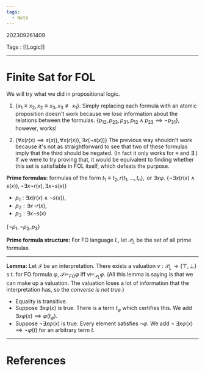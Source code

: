```yaml
---
tags:
  - Note
---
```

202309261409

Tags : [[Logic]]

---
# Finite Sat for FOL

We will try what we did in propositional logic.

1. $\{x_{1}\equiv x_{2},x_{2}\equiv x_{3},x_{3}\not\equiv x_{1}\}$.
Simply replacing each formula with an atomic proposition doesn't work because we lose information about the relations between the formulas.
$\{p_{12},p_{23},p_{31},p_{12}\land p_{23}\implies\lnot p_{31}\}$, however, works!

2. $\{\forall x(r(x)\implies s(x)),\forall x (r(x)),\exists x (\lnot s(x))\}$
The previous way shouldn't work because it's not as straightforward to see that two of these formulas imply that the third should be negated. (In fact it only works for $\equiv$ and $\exists$.)
If we were to try proving that, it would be equivalent to finding whether this set is satisfiable in FOL itself, which defeats the purpose.

**Prime formulas:** formulas of the form $t_{1}\equiv t_{2}, r(t_{1},\dots,t_{n}),\text{ or }\exists x\varphi$.
$\{\lnot\exists x (r(x)\land s(x)),\lnot\exists x\lnot r(x),\exists x\lnot s(x)\}$

- $p_{1}:\exists x(r(x)\land\lnot s(x))$,
- $p_{2}:\exists x\lnot r(x)$,
- $p_{3}:\exists x\lnot s(x)$

$\{\lnot p_{1},\lnot p_{2},p_{3}\}$

**Prime formula structure:** For FO language $L$, let $\mathcal{P}_{L}$ be the set of all prime formulas.

---

**Lemma:** Let $\mathcal{I}$ be an interpretation. There exists a valuation $v:\mathcal{P}_{L}\to\{\top,\bot\}$ s.t. for FO formula $\varphi$, $\mathcal{I}\models_{FO}\varphi$ iff $v\models_{\mathcal{P}_L}\varphi$.
(All this lemma is saying is that we can make up a valuation. The valuation loses a lot of information that the interpretation has, so the *converse is not true.*)

- Equality is transitive.
- Suppose $\exists x\varphi(x)$ is true. There is a term $t_{\varphi}$ which certifies this. We add $\exists x \varphi(x)\implies\varphi(t_{\varphi})$.
- Suppose $\lnot\exists x\varphi(x)$ is true. Every element satisfies $\lnot\varphi$. We add $\lnot\ \exists x\varphi(x)\implies\lnot\varphi(t)$ for an arbitrary term $t$.

---
# References
